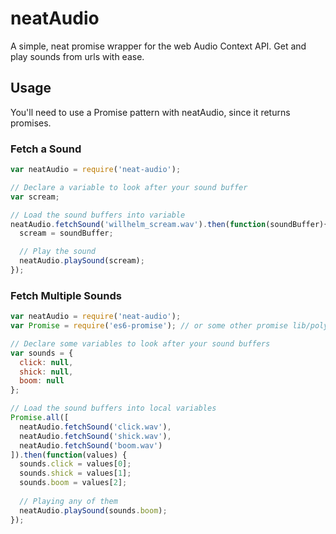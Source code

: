 neatAudio
===========

A simple, neat promise wrapper for the web Audio Context API. Get and play sounds from urls with ease.

## Usage

You'll need to use a Promise pattern with neatAudio, since it returns promises.


### Fetch a Sound

```javascript
var neatAudio = require('neat-audio');

// Declare a variable to look after your sound buffer
var scream;

// Load the sound buffers into variable
neatAudio.fetchSound('willhelm_scream.wav').then(function(soundBuffer){
  scream = soundBuffer;

  // Play the sound
  neatAudio.playSound(scream);
});
```

### Fetch Multiple Sounds

```javascript
var neatAudio = require('neat-audio');
var Promise = require('es6-promise'); // or some other promise lib/polyfill

// Declare some variables to look after your sound buffers
var sounds = {
  click: null,
  shick: null,
  boom: null
};

// Load the sound buffers into local variables
Promise.all([
  neatAudio.fetchSound('click.wav'),
  neatAudio.fetchSound('shick.wav'),
  neatAudio.fetchSound('boom.wav')
]).then(function(values) {
  sounds.click = values[0];
  sounds.shick = values[1];
  sounds.boom = values[2];
  
  // Playing any of them
  neatAudio.playSound(sounds.boom);
});
```
